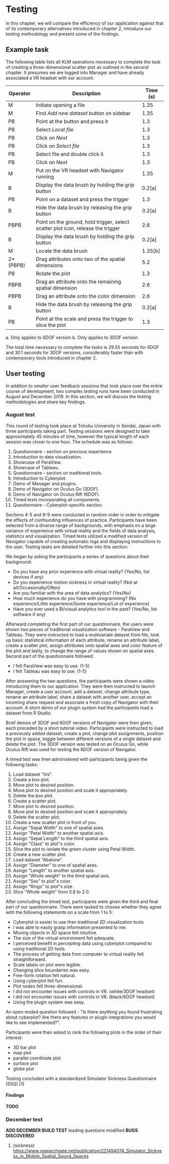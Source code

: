 # Testing

In this chapter, we will compare the efficiency of our application against that of its contemporary alternatives introduced in chapter 2, introduce our testing methodology and present some of the findings.

## Example task

The following table lists all KLM operations necessary to complete the task of creating a three-dimensional scatter plot as outlined in the second chapter. It presumes we are logged into Manager and have already associated a VR headset with our account.

| Operator | Description | Time (s) |
|---|---|---|
| M | Initiate opening a file | 1.35 |
| M | Find *Add new dataset* button on sidebar | 1.35 |
| PB | Point at the button and press it | 1.3 |
| PB | Select *Local file* | 1.3 |
| PB | Click on *Next* | 1.3 |
| PB | Click on *Select file* | 1.3 |
| PB | Select file and double click it | 1.3 |
| PB | Click on *Next* | 1.3 |
| M | Put on the VR headset with Navigator running | 1.35 |
| B | Display the data brush by holding the grip button  | 0.2[a] |
| PB | Point on a dataset and press the trigger | 1.3 |
| B | Hide the data brush by releasing the grip button | 0.2[a] |
| PBPB | Point on the ground, hold trigger, select scatter plot icon, release the trigger | 2.6 |
| B | Display the data brush by holding the grip button | 0.2[a] |
| M | Locate the data brush | 1.35[b] |
| 2*(PBPB) | Drag attributes onto two of the spatial dimensions | 5.2 |
| PB | Rotate the plot | 1.3 |
| PBPB | Drag an attribute onto the remaining spatial dimension | 2.6 |
| PBPB | Drag an attribute onto the color dimension | 2.6 |
| B | Hide the data brush by releasing the grip button | 0.2[a] |
| PB | Point at the scale and press the trigger to slice the plot | 1.3 |

a. Only applies to 6DOF version
b. Only applies to 3DOF version

The total time necessary to complete the tasks is 29.55 seconds for 6DOF and 30.1 seconds for 3DOF versions, considerably faster than with contemporary tools introduced in chapter 2.

## User testing

In addition to smaller user feedback sessions that took place over the entire course of development, two complex testing runs have been conducted in August and December 2019. In this section, we will discuss the testing methodologies and share key findings.

### August test

This round of testing took place at Tohoku University in Sendai, Japan with three participants taking part. Testing sessions were designed to take approximately 45 minutes of time, however the typical length of each session was closer to one hour. The schedule was as follows:

1. Questionnaire - section on previous experience.
2. Introduction to data visualization.
3. Showcase of ParaView.
4. Showcase of Tableau.
5. Questionnaire - section on traditional tools.
6. Introduction to Cyberplot.
7. Demo of Manager and plugins.
8. Demo of Navigator on Oculus Go (3DOF).
9. Demo of Navigator on Oculus Rift (6DOF).
10. Timed tests incorporating all components.
11. Questionnaire - Cyberplot-specific section.

Sections 4-5 and 8-9 were conducted in random order in order to mitigate the effects of confounding influences of practice. Participants have been selected from a diverse range of backgrounds, with emphasis on a large variance of experience with virtual reality and the fields of data analysis, statistics and visualization. Timed tests utilized a modified version of Navigator capable of creating automatic logs and displaying instructions to the user. Testing tasks are detailed further into this section.

We began by asking the participants a series of questions about their background:

- Do you have any prior experience with virtual reality? (Yes/No, list devices if any)
- Do you experience motion sickness in virtual reality? (Not at all/Occasionally/Often)
- Are you familiar with the area of data analytics? (Yes/No)
- How much experience do you have with programming? (No experience/Little experience/Some experience/Lot of experience)
- Have you ever used a BI/visual analytics tool in the past? (Yes/No, list software if any)

Afterward completing the first part of our questionnaire, the users were shown two pieces of traditional visualization software - ParaView and Tableau. They were instructed to load a multivariate dataset from file, look up basic statistical information of each attribute, rename an attribute label, create a scatter plot, assign attributes onto spatial axes and color feature of the plot and lastly, to change the range of values shown on spatial axes. Second part of the questionnaire followed:

- I felt ParaView was easy to use. (1-5)
- I felt Tableau was easy to use. (1-5)

After answering the two questions, the participants were shown a video introducing them to our application. They were then instructed to launch Manager, create a user account, add a dataset, change attribute type, rename an attribute label, share a dataset with another user, accept an incoming share request and associate a fresh copy of Navigator with their account. A short demo of our plugin system had the participants load a dataset from R Studio.

Brief demos of 3DOF and 6DOF versions of Navigator were then given, each preceded by a short tutorial video. Participants were instructed to load a previously added dataset, create a plot, change plot assignments, position the plot in space, toggle between different versions of a single dataset and delete the plot. The 3DOF version was tested on an Oculus Go, while Oculus Rift was used for testing the 6DOF version of Navigator.

A timed test was then administered with participants being given the following tasks:

1. Load dataset "Iris".
2. Create a box plot.
3. Move plot to desired position.
4. Move plot to desired position and scale it appropriately.
5. Delete the box plot.
6. Create a scatter plot.
7. Move plot to desired position.
8. Move plot to desired position and scale it appropriately.
9. Delete the scatter plot.
10. Create a new scatter plot in front of you.
11. Assign "Sepal Width" to one of spatial axes.
12. Assign "Petal Width" to another spatial axis.
13. Assign "Sepal Length" to the third spatial axis.
14. Assign "Class" to plot"s color.
15. Slice the plot to isolate the green cluster using Petal Width.
16. Create a new scatter plot.
17. Load dataset "Abalone".
18. Assign "Diameter" to one of spatial axes.
19. Assign "Length" to another spatial axis.
20. Assign "Whole weight" to the third spatial axis.
21. Assign "Sex" to plot"s color.
22. Assign "Rings" to plot"s size.
23. Slice "Whole weight" from 0.8 to 2.0.

After concluding the timed test, participants were given the third and final part of our questionnaire. There were tasked to choose whether they agree with the following statements on a scale from 1 to 5:

- Cyberplot is easier to use than traditional 2D visualization tools.
- I was able to easily grasp information presented to me.
- Moving objects in 3D space felt intuitive.
- The size of the virtual environment felt adequate.
- I perceived benefit in percepting data using cyberplot compared to using traditional 2D tools.
- The process of getting data from computer to virtual reality felt straightforward.
- Scale labels on plot were legible.
- Changing slice boundaries was easy.
- Free-form rotation felt natural.
- Using cyberplot felt fun.
- Plot nodes felt three-dimensional.
- I did not encounter issues with controls in VR. (white/3DOF headset)
- I did not encounter issues with controls in VR. (black/6DOF headset)
- Using the plugin system was easy.

An open-ended question followed - "Is there anything you found frustrating about cyberplot? Are there any features or plugin integrations you would like to see implemented?".

Participants were then asked to rank the following plots in the order of their interest:

- 3D bar plot
- map plot
- parallel coordinate plot
- surface plot
- globe plot

Testing concluded with a standardized Simulator Sickness Questionnaire (SSQ).[1]

#### Findings

**TODO**

### December test

**ADD DECEMBER BUILD TEST**
leading questions modified
**BUGS DISCOVERED**

1. (sickness) https://www.researchgate.net/publication/221494074_Simulator_Sickness_in_Mobile_Spatial_Sound_Spaces